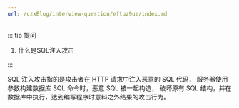 ```yaml
---
url: /czxBlog/interview-question/eftuz9uz/index.md
---
```

::: tip 提问

1. 什么是SQL注入攻击

:::

SQL 注入攻击指的是攻击者在 HTTP 请求中注入恶意的 SQL 代码，
服务器使用参数构建数据库 SQL 命令时，恶意 SQL 被一起构造，
破坏原有 SQL 结构，并在数据库中执行，达到编写程序时意料之外结果的攻击行为。
